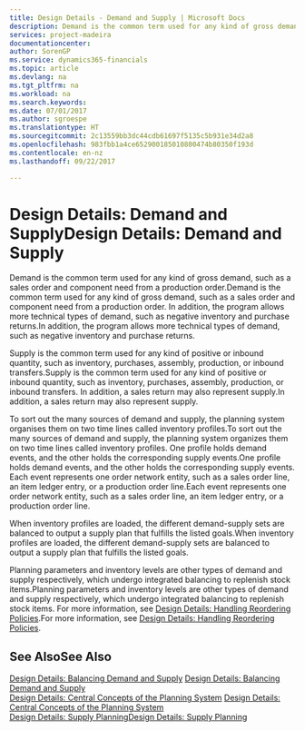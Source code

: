 ```yaml
---
title: Design Details - Demand and Supply | Microsoft Docs
description: Demand is the common term used for any kind of gross demand, such as a sales order and component need from a production order. In addition, the program allows more technical types of demand, such as negative inventory and purchase returns.
services: project-madeira
documentationcenter: 
author: SorenGP
ms.service: dynamics365-financials
ms.topic: article
ms.devlang: na
ms.tgt_pltfrm: na
ms.workload: na
ms.search.keywords: 
ms.date: 07/01/2017
ms.author: sgroespe
ms.translationtype: HT
ms.sourcegitcommit: 2c13559bb3dc44cdb61697f5135c5b931e34d2a8
ms.openlocfilehash: 983fbb1a4ce652900185010800474b80350f193d
ms.contentlocale: en-nz
ms.lasthandoff: 09/22/2017

---
```

# <a name="design-details-demand-and-supply"></a><span data-ttu-id="c4faa-104">Design Details: Demand and Supply</span><span class="sxs-lookup"><span data-stu-id="c4faa-104">Design Details: Demand and Supply</span></span>
<span data-ttu-id="c4faa-105">Demand is the common term used for any kind of gross demand, such as a sales order and component need from a production order.</span><span class="sxs-lookup"><span data-stu-id="c4faa-105">Demand is the common term used for any kind of gross demand, such as a sales order and component need from a production order.</span></span> <span data-ttu-id="c4faa-106">In addition, the program allows more technical types of demand, such as negative inventory and purchase returns.</span><span class="sxs-lookup"><span data-stu-id="c4faa-106">In addition, the program allows more technical types of demand, such as negative inventory and purchase returns.</span></span>  
  
 <span data-ttu-id="c4faa-107">Supply is the common term used for any kind of positive or inbound quantity, such as inventory, purchases, assembly, production, or inbound transfers.</span><span class="sxs-lookup"><span data-stu-id="c4faa-107">Supply is the common term used for any kind of positive or inbound quantity, such as inventory, purchases, assembly, production, or inbound transfers.</span></span> <span data-ttu-id="c4faa-108">In addition, a sales return may also represent supply.</span><span class="sxs-lookup"><span data-stu-id="c4faa-108">In addition, a sales return may also represent supply.</span></span>  
  
 <span data-ttu-id="c4faa-109">To sort out the many sources of demand and supply, the planning system organises them on two time lines called inventory profiles.</span><span class="sxs-lookup"><span data-stu-id="c4faa-109">To sort out the many sources of demand and supply, the planning system organizes them on two time lines called inventory profiles.</span></span> <span data-ttu-id="c4faa-110">One profile holds demand events, and the other holds the corresponding supply events.</span><span class="sxs-lookup"><span data-stu-id="c4faa-110">One profile holds demand events, and the other holds the corresponding supply events.</span></span> <span data-ttu-id="c4faa-111">Each event represents one order network entity, such as a sales order line, an item ledger entry, or a production order line.</span><span class="sxs-lookup"><span data-stu-id="c4faa-111">Each event represents one order network entity, such as a sales order line, an item ledger entry, or a production order line.</span></span>  
  
 <span data-ttu-id="c4faa-112">When inventory profiles are loaded, the different demand-supply sets are balanced to output a supply plan that fulfills the listed goals.</span><span class="sxs-lookup"><span data-stu-id="c4faa-112">When inventory profiles are loaded, the different demand-supply sets are balanced to output a supply plan that fulfills the listed goals.</span></span>  
  
 <span data-ttu-id="c4faa-113">Planning parameters and inventory levels are other types of demand and supply respectively, which undergo integrated balancing to replenish stock items.</span><span class="sxs-lookup"><span data-stu-id="c4faa-113">Planning parameters and inventory levels are other types of demand and supply respectively, which undergo integrated balancing to replenish stock items.</span></span> <span data-ttu-id="c4faa-114">For more information, see [Design Details: Handling Reordering Policies](design-details-handling-reordering-policies.md).</span><span class="sxs-lookup"><span data-stu-id="c4faa-114">For more information, see [Design Details: Handling Reordering Policies](design-details-handling-reordering-policies.md).</span></span>  
  
## <a name="see-also"></a><span data-ttu-id="c4faa-115">See Also</span><span class="sxs-lookup"><span data-stu-id="c4faa-115">See Also</span></span>  
 <span data-ttu-id="c4faa-116">[Design Details: Balancing Demand and Supply](design-details-balancing-demand-and-supply.md) </span><span class="sxs-lookup"><span data-stu-id="c4faa-116">[Design Details: Balancing Demand and Supply](design-details-balancing-demand-and-supply.md) </span></span>  
 <span data-ttu-id="c4faa-117">[Design Details: Central Concepts of the Planning System](design-details-central-concepts-of-the-planning-system.md) </span><span class="sxs-lookup"><span data-stu-id="c4faa-117">[Design Details: Central Concepts of the Planning System](design-details-central-concepts-of-the-planning-system.md) </span></span>  
 [<span data-ttu-id="c4faa-118">Design Details: Supply Planning</span><span class="sxs-lookup"><span data-stu-id="c4faa-118">Design Details: Supply Planning</span></span>](design-details-supply-planning.md)
